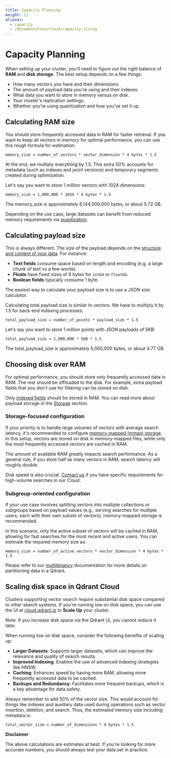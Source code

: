 ```yaml
---
title: Capacity Planning
weight: 11
aliases:
  - capacity
  - /documentation/cloud/capacity-sizing
---
```

# Capacity Planning

When setting up your cluster, you'll need to figure out the right balance of **RAM** and **disk storage**. The best setup depends on a few things:

- How many vectors you have and their dimensions.
- The amount of payload data you're using and their indexes.
- What data you want to store in memory versus on disk.
- Your cluster's replication settings.
- Whether you're using quantization and how you’ve set it up.

## Calculating RAM size 

You should store frequently accessed data in RAM for faster retrieval. If you want to keep all vectors in memory for optimal performance, you can use this rough formula for estimation:

```text
memory_size = number_of_vectors * vector_dimension * 4 bytes * 1.5
```

At the end, we multiply everything by 1.5. This extra 50% accounts for metadata (such as indexes and point versions) and temporary segments created during optimization.

Let's say you want to store 1 million vectors with 1024 dimensions:

```text
memory_size = 1,000,000 * 1024 * 4 bytes * 1.5 
```
The memory_size is approximately 6,144,000,000 bytes, or about 5.72 GB.

Depending on the use case, large datasets can benefit from reduced memory requirements via [quantization](/documentation/guides/quantization/).

## Calculating payload size

This is always different. The size of the payload depends on the [structure and content of your data](/documentation/concepts/payload/#payload-types). For instance:

- **Text fields** consume space based on length and encoding (e.g. a large chunk of text vs a few words).
- **Floats** have fixed sizes of 8 bytes for `int64` or `float64`.
- **Boolean fields** typically consume 1 byte. 

<aside role="alert">
    The easiest way to calculate your payload size is to use a JSON size calculator.
</aside>

Calculating total payload size is similar to vectors. We have to multiply it by 1.5 for back-end indexing processes.

```text
total_payload_size = number_of_points * payload_size * 1.5 
```

Let's say you want to store 1 million points with JSON payloads of 5KB:

```text
total_payload_size = 1,000,000 * 5KB * 1.5 
```
The total_payload_size is approximately 5,000,000 bytes, or about 4.77 GB.

## Choosing disk over RAM

For optimal performance, you should store only frequently accessed data in RAM. The rest should be offloaded to the disk. For example, extra payload fields that you don't use for filtering can be stored on disk. 

Only [indexed fields](/documentation/concepts/indexing/#payload-index) should be stored in RAM. You can read more about payload storage in the [Storage](/documentation/concepts/storage/#payload-storage) section.

### Storage-focused configuration

If your priority is to handle large volumes of vectors with average search latency, it's recommended to configure [memory-mapped (mmap) storage](/documentation/concepts/storage/#configuring-memmap-storage). In this setup, vectors are stored on disk in memory-mapped files, while only the most frequently accessed vectors are cached in RAM.

The amount of available RAM greatly impacts search performance. As a general rule, if you store half as many vectors in RAM, search latency will roughly double.

Disk speed is also crucial. [Contact us](/documentation/support/) if you have specific requirements for high-volume searches in our Cloud.

### Subgroup-oriented configuration

If your use case involves splitting vectors into multiple collections or subgroups based on payload values (e.g., serving searches for multiple users, each with their own subset of vectors), memory-mapped storage is recommended.

In this scenario, only the active subset of vectors will be cached in RAM, allowing for fast searches for the most recent and active users. You can estimate the required memory size as:

```text
memory_size = number_of_active_vectors * vector_dimension * 4 bytes * 1.5
```

Please refer to our [multitenancy](/documentation/guides/multiple-partitions/) documentation for more details on partitioning data in a Qdrant.

## Scaling disk space in Qdrant Cloud

Clusters supporting vector search require substantial disk space compared to other search systems. If you're running low on disk space, you can use the UI at [cloud.qdrant.io](https://cloud.qdrant.io/) to **Scale Up** your cluster.

<aside role="status">Note: If you increase disk space via the Qdrant UI, you cannot reduce it later.</aside>

When running low on disk space, consider the following benefits of scaling up:

- **Larger Datasets**: Supports larger datasets, which can improve the relevance and quality of search results.
- **Improved Indexing**: Enables the use of advanced indexing strategies like HNSW.
- **Caching**: Enhances speed by having more RAM, allowing more frequently accessed data to be cached.
- **Backups and Redundancy**: Facilitates more frequent backups, which is a key advantage for data safety.

Always remember to add 50% of the vector size. This would account for things like indexes and auxiliary data used during operations such as vector insertion, deletion, and search. Thus, the estimated memory size including metadata is:

```text
total_vector_size = number_of_dimensions * 4 bytes * 1.5
```

**Disclaimer**

The above calculations are estimates at best. If you're looking for more accurate numbers, you should always test your data set in practice.